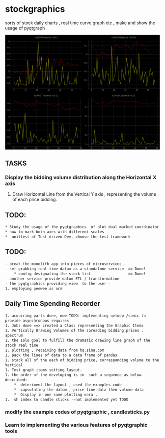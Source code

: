 # stockgraphics
sorts of stock daily charts , real time curve graph etc , make and show the usage of pyqtgraph 


![stock real time quadrants pix](/pix/quadrantspix.png)
## TASKS

### Display the bidding volume distribution along the Horizontal X axis 
1. Draw Horizontal Line from the Vertical Y axis , representing the volume of 
    each price bidding.
## TODO: 
    * Study the usage of the pyqtgraphics  of plot dual marked coordinator
    * how to mark both axes with different scales
    *  unittest of Test driven Dev, choose the test framework

## TODO:
    - break the monolith app into pieces of microservices -
    - set grabbing real time datum as a standalone service  == Done!
        * config designating the stock list                 == Done!
    - another service provide datum ETL / transformation
    - the pyqtgraphics providing view  to the user -
    1. employing peewee as orm

## Daily Time Spending Recorder
    1. acquiring parts done, now TODO: implementing uvloop /sanic to provide asynchronous requires 
    1. Jobs done ==> created a Class representing the Graphic Items 
    1. Vertically Drawing Volumes of the spreading bidding prices . spectrum 
    1. the solo goal to fulfill the dramatic drawing line graph of the stock real time 
    1. plotting , receiving data from hq.sina.com
    1. pack the lines of data to a data frame of pandas
    1. stack all of the each of bidding price, corresponding volume to the Vertical 
    1. Test graph items setting layout.
    1. the order of the developing is in  such a sequence as below described:
        *  deteriment the layout , used the examples code
        *  capsulating the datum , price line data then volume data 
        *  Display in one same plotting eara .
    1.  sh index to candle sticks --not implemented yet TODO

### modify the example codes of pyqtgraphic , candlesticks.py 
### Learn to implementing the various features of pyqtgraphic tools  

